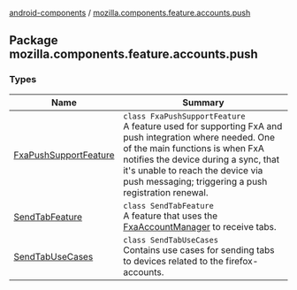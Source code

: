 [android-components](../index.md) / [mozilla.components.feature.accounts.push](./index.md)

## Package mozilla.components.feature.accounts.push

### Types

| Name | Summary |
|---|---|
| [FxaPushSupportFeature](-fxa-push-support-feature/index.md) | `class FxaPushSupportFeature`<br>A feature used for supporting FxA and push integration where needed. One of the main functions is when FxA notifies the device during a sync, that it's unable to reach the device via push messaging; triggering a push registration renewal. |
| [SendTabFeature](-send-tab-feature/index.md) | `class SendTabFeature`<br>A feature that uses the [FxaAccountManager](../mozilla.components.service.fxa.manager/-fxa-account-manager/index.md) to receive tabs. |
| [SendTabUseCases](-send-tab-use-cases/index.md) | `class SendTabUseCases`<br>Contains use cases for sending tabs to devices related to the firefox-accounts. |
